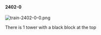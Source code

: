 #### 2402-0
![train-2402-0-0.png](https://github.com/lil-lab/nlvr/raw/master/nlvr/train/images/39/train-2402-0-0.png "train-2402-0-0.png")

There is 1 tower with a black block at the top